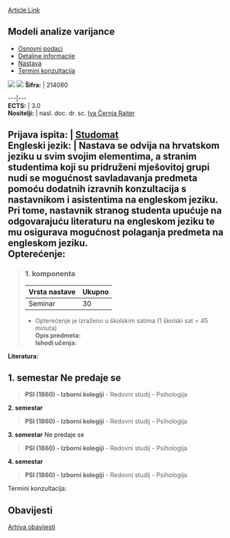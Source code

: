 [Article Link](https://www.fhs.hr/predmet/mav_a)

## Modeli analize varijance
  * [Osnovni podaci](https://www.fhs.hr/predmet/mav_a#v1id-523780_3388_1_0 "Osnovni podaci")
  * [Detaljne informacije](https://www.fhs.hr/predmet/mav_a#v1id-523780_3388_1_1 "Detaljne informacije")
  * [Nastava](https://www.fhs.hr/predmet/mav_a#v1id-523780_3388_1_2 "Nastava")
  * [Termini konzultacija](https://www.fhs.hr/predmet/mav_a#v1id-523780_3388_1_3 "Termini konzultacija")


[![](https://www.fhs.hr/img/flags/gif/hr.gif)](https://www.fhs.hr/predmet/mav_a) [![](https://www.fhs.hr/img/flags/gif/gb.gif)](https://www.fhs.hr/en/course/anomod_a)
**Šifra:** |  214080  
  
---|---  
**ECTS:** |  3.0   
**Nositelji:** |  nasl. doc. dr. sc. [Iva Černja Rajter](https://www.fhs.hr/djelatnik/iva.cernja_rajter)   
  
**Prijava ispita:** |  [Studomat](http://www.isvu.hr/studomat)  
**Engleski jezik:** |  Nastava se odvija na hrvatskom jeziku u svim svojim elementima, a stranim studentima koji su pridruženi mješovitoj grupi nudi se mogućnost savladavanja predmeta pomoću dodatnih izravnih konzultacija s nastavnikom i asistentima na engleskom jeziku. Pri tome, nastavnik stranog studenta upućuje na odgovarajuću literaturu na engleskom jeziku te mu osigurava mogućnost polaganja predmeta na engleskom jeziku.   
**Opterećenje:**  
---  
> ### 1. komponenta
> | Vrsta nastave | Ukupno  
> ---|---  
> Seminar | 30  
> * Opterećenje je izraženo u školskim satima (1 školski sat = 45 minuta)   
**Opis predmeta:**  
> **Ishodi učenja:**  

  
**Literatura:**  

  
**1. semestar** Ne predaje se  
---  
> **PSI (1860) - Izborni kolegiji** - Redovni studij - Psihologija  
>   
  
**2. semestar**  
> **PSI (1860) - Izborni kolegiji** - Redovni studij - Psihologija  
>   
  
**3. semestar** Ne predaje se  
> **PSI (1860) - Izborni kolegiji** - Redovni studij - Psihologija  
>   
  
**4. semestar**  
> **PSI (1860) - Izborni kolegiji** - Redovni studij - Psihologija  
>   
Termini konzultacija: 


## Obavijesti
[Arhiva obavijesti](https://www.fhs.hr/predmet/mav_a?@=21ciz#news_119431 "Arhiva obavijesti")
